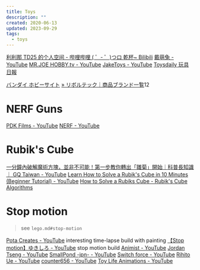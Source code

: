 ```yaml
---
title: Toys
description: ""
created: 2020-06-13
updated: 2023-09-29
tags:
  - toys
---
```


[利利那 TD25 的个人空间 - 哔哩哔哩 ( ゜- ゜)つロ 乾杯~ Bilibili](https://space.bilibili.com/2017611?from=search&seid=14075426403549531419)
[戴萌兔 - YouTube](https://www.youtube.com/channel/UCb12qREp0SwOGB2gpN0WMiA)
[MR.JOE HOBBY.tv - YouTube](https://www.youtube.com/channel/UCrn1lX1LtGqxQpeEDWGeW5w)
[JakeToys - YouTube](https://www.youtube.com/channel/UCBnkBcm1MVqt5yJn3dxr1bw)
[Toysdaily 玩具日報](http://toysdaily.com/main/)

[バンダイ ホビーサイト](https://bandai-hobby.net/)
[» リボルテック｜商品ブランド一覧](https://kaiyodo.co.jp/items/revoltech/)12

# NERF Guns

[PDK Films - YouTube](https://www.youtube.com/user/PDKFilms)
[NERF - YouTube](https://www.youtube.com/playlist?list=PLoc1XxAWd3zwzjjXTSCYbtPRYenBOyoz-)

# Rubik's Cube

[一分鐘內破解魔術方塊，並非不可能！第一步教你轉出「雛菊」開始｜科普長知識｜ GQ Taiwan - YouTube](https://www.youtube.com/watch?v=KFn-Cw_K1b4)
[Learn How to Solve a Rubik's Cube in 10 Minutes (Beginner Tutorial) - YouTube](https://www.youtube.com/watch?feature=youtu.be&v=7Ron6MN45LY)
[How to Solve a Rubiks Cube - Rubik's Cube Algorithms](https://www.popularmechanics.com/science/math/a30244043/solve-rubiks-cube/)

# Stop motion

> see `lego.md#stop-motion`

[Pota Creates - YouTube](https://www.youtube.com/channel/UCQJSCBYflHDP3A5ua3HZpOg) interesting time-lapse build with painting
[【Stop motion】ゆきしろ - YouTube](https://www.youtube.com/channel/UCEfNKeEbF5AKx1Vmbot3CPQ) stop motion build
[Animist - YouTube](https://www.youtube.com/channel/UCweDxCT5Fiykk3uHqPKqLWg)
[Jordan Tseng - YouTube](https://www.youtube.com/channel/UC-Jdvil2cD-QkvAt2b5FjMA)
[SmallPond -jpn- - YouTube](https://www.youtube.com/channel/UC45JKoJVh67kdmw8OnBf5jA)
[Switch force - YouTube](https://www.youtube.com/channel/UCZmJi0tik2b-jJwnT0xyWLg)
[Rihito Ue - YouTube](https://www.youtube.com/channel/UChYE_nogV-a0sPX2QYcAfgA)
[counter656 - YouTube](https://www.youtube.com/channel/UCghSH7oEVzV0esSVhGQgQSg)
[Toy Life Animations - YouTube](https://www.youtube.com/c/TOYLIFE-Animations)
